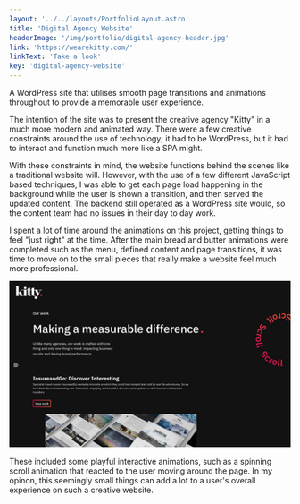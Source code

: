 ```yaml
---
layout: '../../layouts/PortfolioLayout.astro'
title: 'Digital Agency Website'
headerImage: '/img/portfolio/digital-agency-header.jpg'
link: 'https://wearekitty.com/'
linkText: 'Take a look'
key: 'digital-agency-website'
---
```


A WordPress site that utilises smooth page transitions and animations throughout to provide a memorable user experience.

The intention of the site was to present the creative agency "Kitty" in a much more modern and animated way. There were a few creative constraints around the use of technology; it had to be WordPress, but it had to interact and function much more like a SPA might.

With these constraints in mind, the website functions behind the scenes like a traditional website will. However, with the use of a few different JavaScript based techniques, I was able to get each page load happening in the background while the user is shown a transition, and then served the updated content. The backend still operated as a WordPress site would, so the content team had no issues in their day to day work.

I spent a lot of time around the animations on this project, getting things to feel "just right" at the time. After the main bread and butter animations were completed such as the menu, defined content and page transitions, it was time to move on to the small pieces that really make a website feel much more professional.

![Digital Agency Website Preview](../../../public/img/portfolio/digital-agency-website-preview.jpg)

These included some playful interactive animations, such as a spinning scroll animation that reacted to the user moving around the page. In my opinon, this seemingly small things can add a lot to a user's overall experience on such a creative website.
